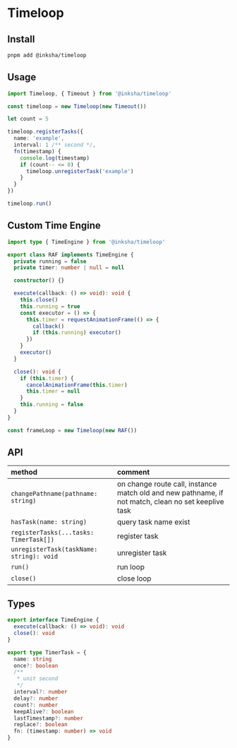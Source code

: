# Timeloop

## Install

```bash
pnpm add @inksha/timeloop
```

## Usage

```typescript
import Timeloop, { Timeout } from '@inksha/timeloop'

const timeloop = new Timeloop(new Timeout())

let count = 5

timeloop.registerTasks({
  name: 'example',
  interval: 1 /** second */,
  fn(timestamp) {
    console.log(timestamp)
    if (count-- <= 0) {
      timeloop.unregisterTask('example')
    }
  }
})

timeloop.run()
```

## Custom Time Engine

```typescript
import type { TimeEngine } from '@inksha/timeloop'

export class RAF implements TimeEngine {
  private running = false
  private timer: number | null = null

  constructor() {}

  execute(callback: () => void): void {
    this.close()
    this.running = true
    const executor = () => {
      this.timer = requestAnimationFrame(() => {
        callback()
        if (this.running) executor()
      })
    }
    executor()
  }

  close(): void {
    if (this.timer) {
      cancelAnimationFrame(this.timer)
      this.timer = null
    }
    this.running = false
  }
}

const frameLoop = new Timeloop(new RAF())

```

## API

| method | comment |
| :-- | :-- |
| `changePathname(pathname: string)`  | on change route call, instance match old and new pathname, if not match, clean no set keeplive task |
| `hasTask(name: string)`  | query task name exist |
| `registerTasks(...tasks: TimerTask[])`  | register task |
| `unregisterTask(taskName: string): void`  | unregister task |
| `run()`  | run loop |
| `close()`  | close loop |

## Types

```typescript
export interface TimeEngine {
  execute(callback: () => void): void
  close(): void
}

export type TimerTask = {
  name: string
  once?: boolean
  /**
   * unit second
   */
  interval?: number
  delay?: number
  count?: number
  keepAlive?: boolean
  lastTimestamp?: number
  replace?: boolean
  fn: (timestamp: number) => void
}
```
